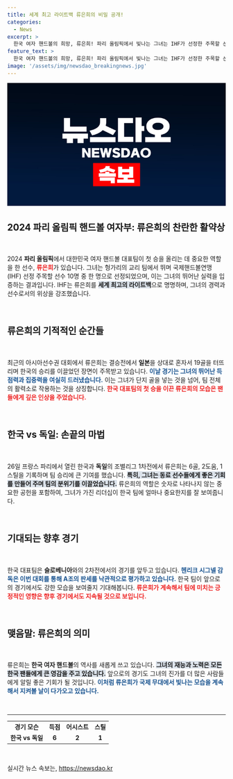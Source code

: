 ```yaml
---
title: 세계 최고 라이트백 류은희의 비밀 공개!
categories:
  - News
excerpt: >
  한국 여자 핸드볼의 희망, 류은희! 파리 올림픽에서 빛나는 그녀는 IHF가 선정한 주목할 선수 10인에 이름을 올리며 팀 첫 승을 이끌었습니다. 독일을 꺾고 슬로베니아와의 2차전에서 다시 한 번 놀라움을 선사할 수 있을까요?
feature_text: >
  한국 여자 핸드볼의 희망, 류은희! 파리 올림픽에서 빛나는 그녀는 IHF가 선정한 주목할 선수 10인에 이름을 올리며 팀 첫 승을 이끌었습니다. 독일을 꺾고 슬로베니아와의 2차전에서 다시 한 번 놀라움을 선사할 수 있을까요?
image: '/assets/img/newsdao_breakingnews.jpg'
---
```


<p><img src="/assets/img/newsdao_breakingnews.jpg" alt="flaretime 속보" /></p>

<h2 data-ke-size="size26">2024 파리 올림픽 핸드볼 여자부: 류은희의 찬란한 활약상</h2>

<p data-ke-size="size16">&nbsp;</p>

<p data-ke-size="size16">2024 <b>파리 올림픽</b>에서 대한민국 여자 핸드볼 대표팀이 첫 승을 올리는 데 중요한 역할을 한 선수, <b><span style="color: #ee2323;">류은희</span></b>가 있습니다. 그녀는 헝가리의 교리 팀에서 뛰며 국제핸드볼연맹(IHF) 선정 주목할 선수 10명 중 한 명으로 선정되었으며, 이는 그녀의 뛰어난 실력을 입증하는 결과입니다. IHF는 류은희를 <b><span style="background-color: #21538527;">세계 최고의 라이트백</span></b>으로 명명하며, 그녀의 경력과 선수로서의 위상을 강조했습니다.</p>

<p data-ke-size="size16">&nbsp;</p>

<h2 data-ke-size="size26">류은희의 기적적인 순간들</h2>

<p data-ke-size="size16">&nbsp;</p>

<p data-ke-size="size16">최근의 아시아선수권 대회에서 류은희는 결승전에서 <b>일본</b>을 상대로 혼자서 19골을 터뜨리며 한국의 승리를 이끌었던 장면이 주목받고 있습니다. <b><span style="color: #1a5490;">이날 경기는 그녀의 뛰어난 득점력과 집중력을 여실히 드러냈습니다.</span></b> 이는 그녀가 단지 골을 넣는 것을 넘어, 팀 전체의 활력소로 작용하는 것을 상징합니다. <b><span style="color: #ee2323;">한국 대표팀의 첫 승을 이끈 류은희의 모습은 팬들에게 깊은 인상을 주었습니다.</span></b></p>

<p data-ke-size="size16">&nbsp;</p>

<h2 data-ke-size="size26">한국 vs 독일: 손끝의 마법</h2>

<p data-ke-size="size16">&nbsp;</p>

<p data-ke-size="size16">26일 프랑스 파리에서 열린 한국과 <b>독일</b>의 조별리그 1차전에서 류은희는 6골, 2도움, 1스틸을 기록하며 팀 승리에 큰 기여를 했습니다. <b><span style="background-color: #21538527;">특히, 그녀는 동료 선수들에게 좋은 기회를 만들어 주며 팀의 분위기를 이끌었습니다.</span></b> 류은희의 역할은 숫자로 나타나지 않는 중요한 공헌을 포함하여, 그녀가 가진 리더십이 한국 팀에 얼마나 중요한지를 잘 보여줍니다.</p>

<p data-ke-size="size16">&nbsp;</p>

<h2 data-ke-size="size26">기대되는 향후 경기</h2>

<p data-ke-size="size16">&nbsp;</p>

<p data-ke-size="size16">한국 대표팀은 <b>슬로베니아</b>와의 2차전에서의 경기를 앞두고 있습니다. <b><span style="color: #1a5490;">헨리크 시그넬 감독은 이번 대회를 통해 A조의 판세를 낙관적으로 평가하고 있습니다.</span></b> 한국 팀이 앞으로의 경기에서도 강한 모습을 보여줄지 기대해봅니다. <b><span style="color: #ee2323;">류은희가 계속해서 팀에 미치는 긍정적인 영향은 향후 경기에서도 지속될 것으로 보입니다.</span></b></p>

<p data-ke-size="size16">&nbsp;</p>

<h2 data-ke-size="size26">맺음말: 류은희의 의미</h2>

<p data-ke-size="size16">&nbsp;</p>

<p data-ke-size="size16">류은희는 <b>한국 여자 핸드볼</b>의 역사를 새롭게 쓰고 있습니다. <b><span style="background-color: #21538527;">그녀의 재능과 노력은 모든 한국 팬들에게 큰 영감을 주고 있습니다.</span></b> 앞으로의 경기도 그녀의 진가를 더 많은 사람들에게 알릴 좋은 기회가 될 것입니다. <b><span style="color: #1a5490;">이처럼 류은희가 국제 무대에서 빛나는 모습을 계속해서 지켜볼 날이 다가오고 있습니다.</span></b></p>

<p data-ke-size="size16">&nbsp;</p>

<hr />

<table style="width: 100%; border-collapse: collapse;">
    <tbody>
        <tr>
            <td style="text-align: center; height: 17px;"><b>경기 모슨</b></td>
            <td style="text-align: center; height: 17px;"><b>득점</b></td>
            <td style="text-align: center; height: 17px;"><b>어시스트</b></td>
            <td style="text-align: center; height: 17px;"><b>스틸</b></td>
        </tr>
        <tr>
            <td style="text-align: center; height: 17px;"><b>한국 vs 독일</b></td>
            <td style="text-align: center; height: 17px;"><b>6</b></td>
            <td style="text-align: center; height: 17px;"><b>2</b></td>
            <td style="text-align: center; height: 17px;"><b>1</b></td>
        </tr>
    </tbody>
</table>

<p data-ke-size="size16">&nbsp;</p>
실시간 뉴스 속보는, <a href="https://newsdao.kr" rel="dofollow">https://newsdao.kr</a>


